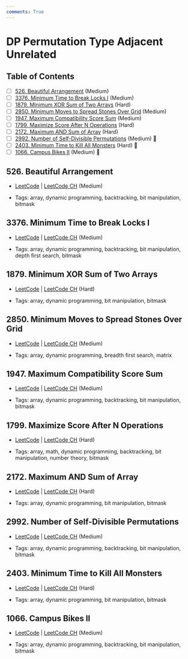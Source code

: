 ```yaml
---
comments: True
---
```


# DP Permutation Type Adjacent Unrelated

## Table of Contents

- [ ] [526. Beautiful Arrangement](https://leetcode.cn/problems/beautiful-arrangement/) (Medium)
- [ ] [3376. Minimum Time to Break Locks I](https://leetcode.cn/problems/minimum-time-to-break-locks-i/) (Medium)
- [ ] [1879. Minimum XOR Sum of Two Arrays](https://leetcode.cn/problems/minimum-xor-sum-of-two-arrays/) (Hard)
- [ ] [2850. Minimum Moves to Spread Stones Over Grid](https://leetcode.cn/problems/minimum-moves-to-spread-stones-over-grid/) (Medium)
- [ ] [1947. Maximum Compatibility Score Sum](https://leetcode.cn/problems/maximum-compatibility-score-sum/) (Medium)
- [ ] [1799. Maximize Score After N Operations](https://leetcode.cn/problems/maximize-score-after-n-operations/) (Hard)
- [ ] [2172. Maximum AND Sum of Array](https://leetcode.cn/problems/maximum-and-sum-of-array/) (Hard)
- [ ] [2992. Number of Self-Divisible Permutations](https://leetcode.cn/problems/number-of-self-divisible-permutations/) (Medium) 👑
- [ ] [2403. Minimum Time to Kill All Monsters](https://leetcode.cn/problems/minimum-time-to-kill-all-monsters/) (Hard) 👑
- [ ] [1066. Campus Bikes II](https://leetcode.cn/problems/campus-bikes-ii/) (Medium) 👑

## 526. Beautiful Arrangement

-   [LeetCode](https://leetcode.com/problems/beautiful-arrangement/) | [LeetCode CH](https://leetcode.cn/problems/beautiful-arrangement/) (Medium)

-   Tags: array, dynamic programming, backtracking, bit manipulation, bitmask

## 3376. Minimum Time to Break Locks I

-   [LeetCode](https://leetcode.com/problems/minimum-time-to-break-locks-i/) | [LeetCode CH](https://leetcode.cn/problems/minimum-time-to-break-locks-i/) (Medium)

-   Tags: array, dynamic programming, backtracking, bit manipulation, depth first search, bitmask

## 1879. Minimum XOR Sum of Two Arrays

-   [LeetCode](https://leetcode.com/problems/minimum-xor-sum-of-two-arrays/) | [LeetCode CH](https://leetcode.cn/problems/minimum-xor-sum-of-two-arrays/) (Hard)

-   Tags: array, dynamic programming, bit manipulation, bitmask

## 2850. Minimum Moves to Spread Stones Over Grid

-   [LeetCode](https://leetcode.com/problems/minimum-moves-to-spread-stones-over-grid/) | [LeetCode CH](https://leetcode.cn/problems/minimum-moves-to-spread-stones-over-grid/) (Medium)

-   Tags: array, dynamic programming, breadth first search, matrix

## 1947. Maximum Compatibility Score Sum

-   [LeetCode](https://leetcode.com/problems/maximum-compatibility-score-sum/) | [LeetCode CH](https://leetcode.cn/problems/maximum-compatibility-score-sum/) (Medium)

-   Tags: array, dynamic programming, backtracking, bit manipulation, bitmask

## 1799. Maximize Score After N Operations

-   [LeetCode](https://leetcode.com/problems/maximize-score-after-n-operations/) | [LeetCode CH](https://leetcode.cn/problems/maximize-score-after-n-operations/) (Hard)

-   Tags: array, math, dynamic programming, backtracking, bit manipulation, number theory, bitmask

## 2172. Maximum AND Sum of Array

-   [LeetCode](https://leetcode.com/problems/maximum-and-sum-of-array/) | [LeetCode CH](https://leetcode.cn/problems/maximum-and-sum-of-array/) (Hard)

-   Tags: array, dynamic programming, bit manipulation, bitmask

## 2992. Number of Self-Divisible Permutations

-   [LeetCode](https://leetcode.com/problems/number-of-self-divisible-permutations/) | [LeetCode CH](https://leetcode.cn/problems/number-of-self-divisible-permutations/) (Medium)

-   Tags: array, dynamic programming, backtracking, bit manipulation, bitmask

## 2403. Minimum Time to Kill All Monsters

-   [LeetCode](https://leetcode.com/problems/minimum-time-to-kill-all-monsters/) | [LeetCode CH](https://leetcode.cn/problems/minimum-time-to-kill-all-monsters/) (Hard)

-   Tags: array, dynamic programming, bit manipulation, bitmask

## 1066. Campus Bikes II

-   [LeetCode](https://leetcode.com/problems/campus-bikes-ii/) | [LeetCode CH](https://leetcode.cn/problems/campus-bikes-ii/) (Medium)

-   Tags: array, dynamic programming, backtracking, bit manipulation, bitmask
